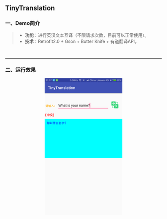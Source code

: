 ## TinyTranslation

### 一、Demo简介

> * **功能**：进行英汉文本互译（不限请求次数，目前可以正常使用）。
> * **技术**：Retrofit2.0 + Gson + Butter Knife + 有道翻译API。

<br/>

***

### 二、运行效果

<div align=center><img src="https://github.com/Yuziquan/Best_Practices_In_Android/blob/master/Typical%20Demos/TinyTranslation/Screenshots/1.png" width=250 height=440 />